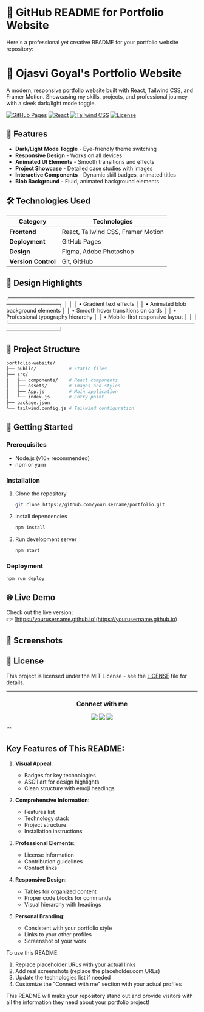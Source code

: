 # 📝 GitHub README for Portfolio Website

Here's a professional yet creative README for your portfolio website repository:


# 🚀 Ojasvi Goyal's Portfolio Website


A modern, responsive portfolio website built with React, Tailwind CSS, and Framer Motion. Showcasing my skills, projects, and professional journey with a sleek dark/light mode toggle.

[![GitHub Pages](https://img.shields.io/badge/GitHub%20Pages-Deployed-success)](https://yourusername.github.io)
[![React](https://img.shields.io/badge/React-18.2-blue)](https://reactjs.org/)
[![Tailwind CSS](https://img.shields.io/badge/Tailwind_CSS-3.3-06B6D4)](https://tailwindcss.com/)
[![License](https://img.shields.io/badge/License-MIT-green)](LICENSE)

## 🌟 Features

- **Dark/Light Mode Toggle** - Eye-friendly theme switching
- **Responsive Design** - Works on all devices
- **Animated UI Elements** - Smooth transitions and effects
- **Project Showcase** - Detailed case studies with images
- **Interactive Components** - Dynamic skill badges, animated titles
- **Blob Background** - Fluid, animated background elements

## 🛠 Technologies Used

| Category       | Technologies |
|----------------|--------------|
| **Frontend**   | React, Tailwind CSS, Framer Motion |
| **Deployment** | GitHub Pages |
| **Design**     | Figma, Adobe Photoshop |
| **Version Control** | Git, GitHub |

## 🎨 Design Highlights


┌───────────────────────────────────────────────────────────────┐
│                                                               │
│   • Gradient text effects                                     │
│   • Animated blob background elements                         │
│   • Smooth hover transitions on cards                         │
│   • Professional typography hierarchy                         │
│   • Mobile-first responsive layout                            │
│                                                               │
└───────────────────────────────────────────────────────────────┘


## 📂 Project Structure

```bash
portfolio-website/
├── public/            # Static files
├── src/
│   ├── components/    # React components
│   ├── assets/        # Images and styles
│   ├── App.js         # Main application
│   └── index.js       # Entry point
├── package.json
└── tailwind.config.js # Tailwind configuration
```

## 🚀 Getting Started

### Prerequisites
- Node.js (v16+ recommended)
- npm or yarn

### Installation
1. Clone the repository
   ```bash
   git clone https://github.com/yourusername/portfolio.git
   ```
2. Install dependencies
   ```bash
   npm install
   ```
3. Run development server
   ```bash
   npm start
   ```

### Deployment
```bash
npm run deploy
```

## 🌐 Live Demo

Check out the live version:  
👉 [https://yourusername.github.io](https://yourusername.github.io)

## 📸 Screenshots



## 📜 License

This project is licensed under the MIT License - see the [LICENSE](LICENSE) file for details.

---

<div align="center">
  <h3>Connect with me</h3>
  <p>
    <a href="https://github.com/FR34KY-CODER" target="_blank"><img src="https://img.shields.io/badge/GitHub-100000?style=for-the-badge&logo=github&logoColor=white"></a>
    <a href="https://www.linkedin.com/in/ojasvi-goyal-85b82525b/" target="_blank"><img src="https://img.shields.io/badge/LinkedIn-0077B5?style=for-the-badge&logo=linkedin&logoColor=white"></a>
    <a href="mailto:ojasvigoyal275@gmail.com" target="_blank"><img src="https://img.shields.io/badge/Gmail-D14836?style=for-the-badge&logo=gmail&logoColor=white"></a>
  </p>
</div>
```

## Key Features of This README:

1. **Visual Appeal**:
   - Badges for key technologies
   - ASCII art for design highlights
   - Clean structure with emoji headings

2. **Comprehensive Information**:
   - Features list
   - Technology stack
   - Project structure
   - Installation instructions

3. **Professional Elements**:
   - License information
   - Contribution guidelines
   - Contact links

4. **Responsive Design**:
   - Tables for organized content
   - Proper code blocks for commands
   - Visual hierarchy with headings

5. **Personal Branding**:
   - Consistent with your portfolio style
   - Links to your other profiles
   - Screenshot of your work

To use this README:
1. Replace placeholder URLs with your actual links
2. Add real screenshots (replace the placeholder.com URLs)
3. Update the technologies list if needed
4. Customize the "Connect with me" section with your actual profiles

This README will make your repository stand out and provide visitors with all the information they need about your portfolio project!
